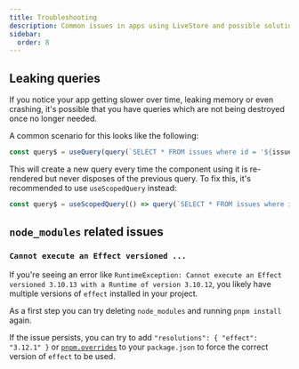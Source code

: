 ```yaml
---
title: Troubleshooting
description: Common issues in apps using LiveStore and possible solutions.
sidebar:
  order: 8
---
```


## Leaking queries

If you notice your app getting slower over time, leaking memory or even crashing, it's possible that you have queries which are not being destroyed once no longer needed.

A common scenario for this looks like the following:

```ts
const query$ = useQuery(query(`SELECT * FROM issues where id = '${issueId}'`))
```

This will create a new query every time the component using it is re-rendered but never disposes of the previous query. To fix this, it's recommended to use `useScopedQuery` instead:

```ts
const query$ = useScopedQuery(() => query(`SELECT * FROM issues where id = '${issueId}'`), [issueId])
```

## `node_modules` related issues

### `Cannot execute an Effect versioned ...`

If you're seeing an error like `RuntimeException: Cannot execute an Effect versioned 3.10.13 with a Runtime of version 3.10.12`, you likely have multiple versions of `effect` installed in your project.

As a first step you can try deleting `node_modules` and running `pnpm install` again.

If the issue persists, you can try to add `"resolutions": { "effect": "3.12.1" }` or [`pnpm.overrides`](https://pnpm.io/package_json#pnpmoverrides) to your `package.json` to force the correct version of `effect` to be used.
